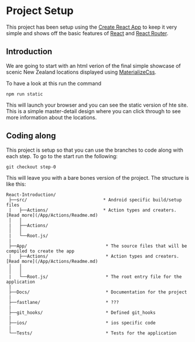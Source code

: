 # Project Setup

This project has been setup using the [Create React App](https://github.com/facebookincubator/create-react-app)
to keep it very simple and shows off the basic features of [React](https://facebook.github.io/react/) 
and [React Router](https://github.com/reactjs/react-router).

## Introduction

We are going to start with an html verion of the final simple showcase of 
scenic New Zealand locations displayed using [MaterializeCss](http://materializecss.com/).

To have a look at this run the command

```
npm run static
```

This will launch your browser and you can see the static version of hte site. This is a simple master-detail
design where you can click through to see more information about the locations.

## Coding along

This project is setup so that you can use the branches to code along with each step. To go to the start run the following:

```
git checkout step-0
```

This will leave you with a bare bones version of the project. The structure is like this:

```
React-Introduction/
 ├──src/                             * Android specific build/setup files
 |   ├──Actions/                     * Action types and creaters. [Read more](/App/Actions/Readme.md)
 │   │
 |   ├──Actions/  
 │   │ 
 |   └──Root.js/  
 |
 ├──App/                              * The source files that will be compiled to create the app
 |   ├──Actions/                      * Action types and creaters. [Read more](/App/Actions/Readme.md)
 │   │
 │   │ 
 |   └──Root.js/                      * The root entry file for the application
 |
 ├──Docs/                             * Documentation for the project
 |
 ├──fastlane/                         * ???
 |
 ├──git_hooks/                        * Defined git_hooks
 |
 ├──ios/                              * ios specific code
 |
 └──Tests/                            * Tests for the application
```

